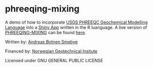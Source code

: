 # phreeqing-mixing
A demo of how to incorporate [USGS PHREEQC Geochemical Modelling Language](https://www.usgs.gov/software/phreeqc-version-3) into a [Shiny App](https://shiny.rstudio.com/) written in the R luanguage. A live version of [PHREEQING-MIXING](https://miljongi.shinyapps.io/phreeqingMixing/) can be found [here](https://miljongi.shinyapps.io/phreeqingMixing/).

Written by: [Andreas Botnen Smebye](https://www.researchgate.net/profile/Andreas-Smebye)

Financed by: [Norwegian Geotechnical Insitute](https://ngi.no)

Licensed under GNU GENERAL PUBLIC LICENSE